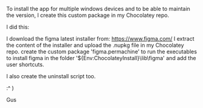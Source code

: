 To install the app for multiple windows devices and to be able to maintain the version, I create this custom package in my Chocolatey repo.

I did this: 

I download the figma latest installer from:
https://www.figma.com/
I extract the content of the installer and upload the .nupkg file in my Chocolatey repo.
create the custom package 'figma.permachine' to run the executables to install figma in the folder '${Env:ChocolateyInstall}\lib\figma' and add the user shortcuts.

I also create the uninstall script too.


:^ )

Gus
